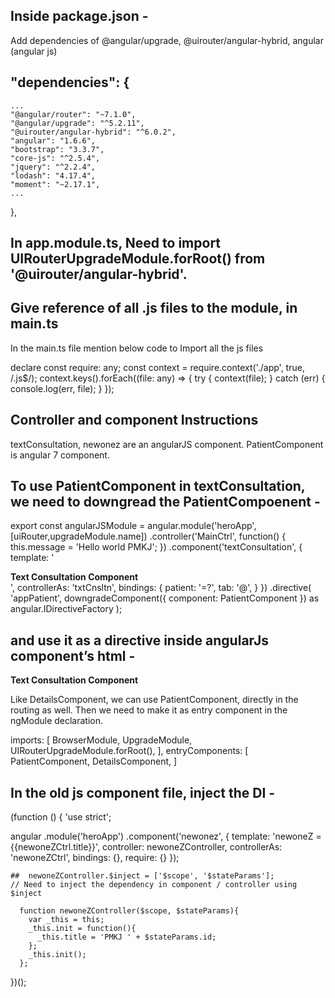 ## Inside package.json -
 Add dependencies of @angular/upgrade, @uirouter/angular-hybrid, angular (angular js)

 ## "dependencies": {
    ...
    "@angular/router": "~7.1.0",
    "@angular/upgrade": "^5.2.11",
    "@uirouter/angular-hybrid": "^6.0.2",
    "angular": "1.6.6",
    "bootstrap": "3.3.7",
    "core-js": "^2.5.4",
    "jquery": "^2.2.4",
    "lodash": "4.17.4",
    "moment": "~2.17.1",
    ...
  },

## In app.module.ts, Need to import UIRouterUpgradeModule.forRoot() from '@uirouter/angular-hybrid'.

## Give reference of all .js files to the module, in main.ts

In the main.ts file mention below code to Import all the js files

declare const require: any;
const context = require.context('./app', true, /\.js$/);
context.keys().forEach((file: any) => {
    try {
        context(file);
    } catch (err) {
        console.log(err, file);
    }
});


## Controller and component Instructions

textConsultation, newonez are an angularJS component.
PatientComponent is angular 7 component.

## To use PatientComponent in textConsultation, we need to downgread the PatientCompoenent -

export const angularJSModule = angular.module('heroApp', [uiRouter,upgradeModule.name])
.controller('MainCtrl', function() {
  this.message = 'Hello world PMKJ';
})
.component('textConsultation', {
  template: '<div><newonez></newonez><b>Text Consultation Component</b><app-patient></app-patient></div>',
  controllerAs: 'txtCnsltn',
  bindings: {
    patient: '=?',
    tab: '@',
  }
})
.directive(
  'appPatient',
  downgradeComponent({ component: PatientComponent }) as angular.IDirectiveFactory
);

## and use it as a directive inside angularJs component’s html -
<div><b>Text Consultation Component</b><app-patient></app-patient></div>



Like DetailsComponent, we can use  PatientComponent, directly in the routing as well. Then we need to make it as entry component in the ngModule declaration.


imports: [
    BrowserModule,
    UpgradeModule,
    UIRouterUpgradeModule.forRoot(),
  ],
entryComponents: [
PatientComponent,
DetailsComponent,
]




## In the old js component file, inject the DI -

(function () {
  'use strict';

  angular
      .module('heroApp')
      .component('newonez', {
          template: '<span>newoneZ = {{newoneZCtrl.title}}</span>',
          controller: newoneZController,
          controllerAs: 'newoneZCtrl',
          bindings: {},
          require: {}
      });


    ##  newoneZController.$inject = ['$scope', '$stateParams'];
    // Need to inject the dependency in component / controller using $inject

      function newoneZController($scope, $stateParams){
        var _this = this;
        _this.init = function(){
          _this.title = 'PMKJ ' + $stateParams.id;
        };
        _this.init();
      };

})();
